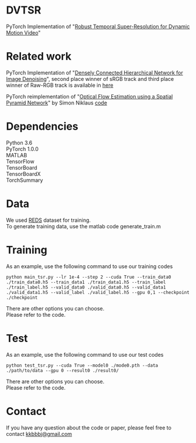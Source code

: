 # DVTSR

PyTorch Implementation of "[Robust Temporal Super-Resolution for Dynamic Motion Video]()"

# Related work
PyTorch Implementation of "[Densely Connected Hierarchical Network for Image Denoising](http://openaccess.thecvf.com/content_CVPRW_2019/papers/NTIRE/Park_Densely_Connected_Hierarchical_Network_for_Image_Denoising_CVPRW_2019_paper.pdf)", 
second place winner of sRGB track and third place winner of Raw-RGB track is available in [here](https://github.com/BumjunPark/DHDN)    

PyTorch reimplementation of "[Optical Flow Estimation using a Spatial Pyramid Network](https://arxiv.org/abs/1611.00850)" by Simon Niklaus [code](https://github.com/sniklaus/pytorch-spynet)

# Dependencies
Python 3.6    
PyTorch 1.0.0    
MATLAB    
TensorFlow    
TensorBoard    
TensorBoardX    
TorchSummary

# Data
We used [REDS](https://seungjunnah.github.io/Datasets/reds.html) dataset for training.    
To generate training data, use the matlab code generate_train.m

# Training
As an example, use the following command to use our training codes
```
python main_tsr.py --lr 1e-4 --step 2 --cuda True --train_data0 ./train_data0.h5 --train_data1 ./train_data1.h5 --train_label ./train_label.h5 --valid_data0 ./valid_data0.h5 --valid_data1 ./valid_data1.h5 --valid_label ./valid_label.h5 --gpu 0,1 --checkpoint ./checkpoint
```
There are other options you can choose.    
Please refer to the code.  

# Test
As an example, use the following command to use our test codes
```
python test_tsr.py --cuda True --model0 ./mode0.pth --data ./path/to/data --gpu 0 --result0 ./result0/
```
There are other options you can choose.    
Please refer to the code.

# Contact
If you have any question about the code or paper, please feel free to contact kkbbbj@gmail.com

